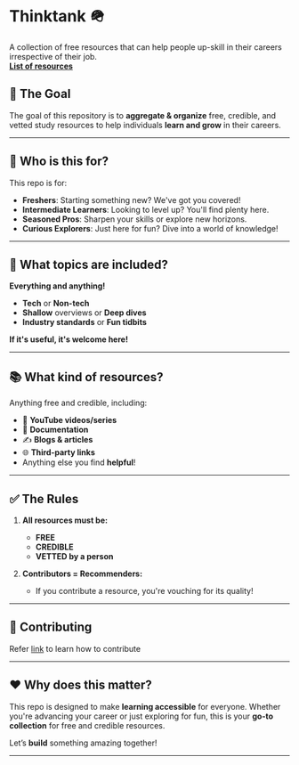 # Thinktank 🪖

A collection of free resources that can help people up-skill in their careers irrespective of their job.  
**[List of resources](./LIST.md)**

## 🚀 **The Goal**

The goal of this repository is to **aggregate & organize** free, credible, and vetted study resources to help individuals **learn and grow** in their careers.

---

## 🌟 **Who is this for?**

This repo is for:

- **Freshers**: Starting something new? We've got you covered!
- **Intermediate Learners**: Looking to level up? You'll find plenty here.
- **Seasoned Pros**: Sharpen your skills or explore new horizons.
- **Curious Explorers**: Just here for fun? Dive into a world of knowledge!

---

## 🧠 **What topics are included?**

**Everything and anything!**

- **Tech** or **Non-tech**
- **Shallow** overviews or **Deep dives**
- **Industry standards** or **Fun tidbits**

**If it's useful, it's welcome here!**

---

## 📚 **What kind of resources?**

Anything free and credible, including:

- 🎥 **YouTube videos/series**
- 📃 **Documentation**
- ✍️ **Blogs & articles**
- 🌐 **Third-party links**
- Anything else you find **helpful**!

---

## ✅ **The Rules**

1. **All resources must be:**

   - **FREE**
   - **CREDIBLE**
   - **VETTED by a person**

2. **Contributors = Recommenders:**
   - If you contribute a resource, you're vouching for its quality!

---

## 🤝 **Contributing**

Refer [link](./CONTRIBUTING.md) to learn how to contribute

---

## ❤️ **Why does this matter?**

This repo is designed to make **learning accessible** for everyone. Whether you're advancing your career or just exploring for fun, this is your **go-to collection** for free and credible resources.

Let’s **build** something amazing together!

---
